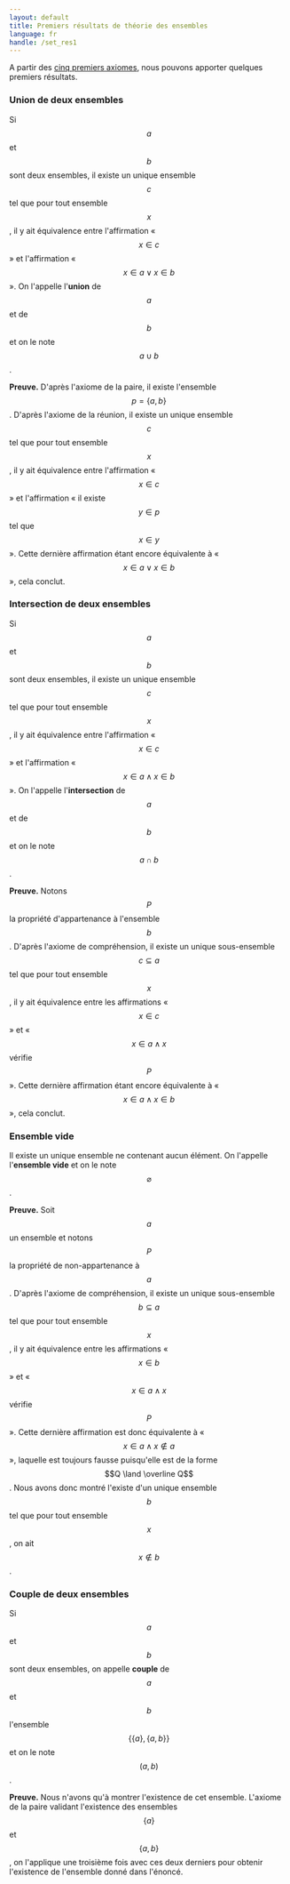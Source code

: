 ```yaml
---
layout: default
title: Premiers résultats de théorie des ensembles
language: fr
handle: /set_res1
---
```


<script src="https://cdn.mathjax.org/mathjax/latest/MathJax.js?config=TeX-AMS-MML_HTMLorMML" type="text/javascript"></script>

A partir des [cinq premiers axiomes](set_axm.md), nous pouvons apporter quelques premiers résultats.

### Union de deux ensembles
Si $$a$$ et $$b$$ sont deux ensembles, il existe un unique ensemble $$c$$ tel que pour tout ensemble $$x$$, il y ait équivalence entre l'affirmation « $$x \in c$$ » et l'affirmation « $$x \in a \lor x \in b$$ ». On l'appelle l'**union** de $$a$$ et de $$b$$ et on le note $$a \cup b$$.

**Preuve.** D'après l'axiome de la paire, il existe l'ensemble $$p = \{ a, b \}$$. D'après l'axiome de la réunion, il existe un unique ensemble $$c$$ tel que pour tout ensemble $$x$$, il y ait équivalence entre l'affirmation « $$x \in c$$ » et l'affirmation « il existe $$y \in p$$ tel que $$x \in y$$ ». Cette dernière affirmation étant encore équivalente à « $$x \in a \lor x \in b$$ », cela conclut.

### Intersection de deux ensembles
Si $$a$$ et $$b$$ sont deux ensembles, il existe un unique ensemble $$c$$ tel que pour tout ensemble $$x$$, il y ait équivalence entre l'affirmation « $$x \in c$$ » et l'affirmation « $$x \in a \land x \in b$$ ». On l'appelle l'**intersection** de $$a$$ et de $$b$$ et on le note $$a \cap b$$.

**Preuve.** Notons $$P$$ la propriété d'appartenance à l'ensemble $$b$$. D'après l'axiome de compréhension, il existe un unique sous-ensemble $$c \subseteq a$$ tel que pour tout ensemble $$x$$, il y ait équivalence entre les affirmations « $$x \in c$$ » et « $$x \in a \land  x$$ vérifie $$P$$ ». Cette dernière affirmation étant encore équivalente à « $$x \in a \land x \in b$$ », cela conclut.

### Ensemble vide
Il existe un unique ensemble ne contenant aucun élément. On l'appelle l'**ensemble vide** et on le note $$\varnothing$$.

**Preuve.** Soit $$a$$ un ensemble et notons $$P$$ la propriété de non-appartenance à $$a$$. D'après l'axiome de compréhension, il existe un unique sous-ensemble $$b \subseteq a$$ tel que pour tout ensemble $$x$$, il y ait équivalence entre les affirmations « $$x \in b$$ » et « $$x \in a \land  x$$ vérifie $$P$$ ». Cette dernière affirmation est donc équivalente à « $$x \in a \land x \notin a$$ », laquelle est toujours fausse puisqu'elle est de la forme $$Q \land \overline Q$$. Nous avons donc montré l'existe d'un unique ensemble $$b$$ tel que pour tout ensemble $$x$$, on ait $$x \notin b$$.

### Couple de deux ensembles
Si $$a$$ et $$b$$ sont deux ensembles, on appelle **couple** de $$a$$ et $$b$$ l'ensemble $$\{ \{ a \}, \{ a, b \} \}$$ et on le note $$(a, b)$$.

**Preuve.** Nous n'avons qu'à montrer l'existence de cet ensemble. L'axiome de la paire validant l'existence des ensembles $$\{ a \}$$ et $$\{a, b \}$$, on l'applique une troisième fois avec ces deux derniers pour obtenir l'existence de l'ensemble donné dans l'énoncé.
